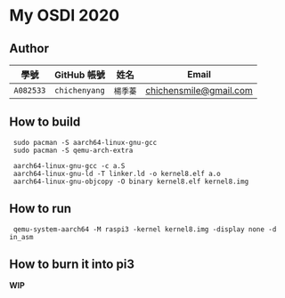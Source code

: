 # My OSDI 2020

## Author

| 學號 | GitHub 帳號 | 姓名 | Email |
| --- | ----------- | --- | --- |
|`A082533`| `chichenyang` | `楊季蓁` | chichensmile@gmail.com |

## How to build
```
 sudo pacman -S aarch64-linux-gnu-gcc
 sudo pacman -S qemu-arch-extra

 aarch64-linux-gnu-gcc -c a.S
 aarch64-linux-gnu-ld -T linker.ld -o kernel8.elf a.o
 aarch64-linux-gnu-objcopy -O binary kernel8.elf kernel8.img
```
## How to run
```
 qemu-system-aarch64 -M raspi3 -kernel kernel8.img -display none -d in_asm
```
## How to burn it into pi3

**WIP**

